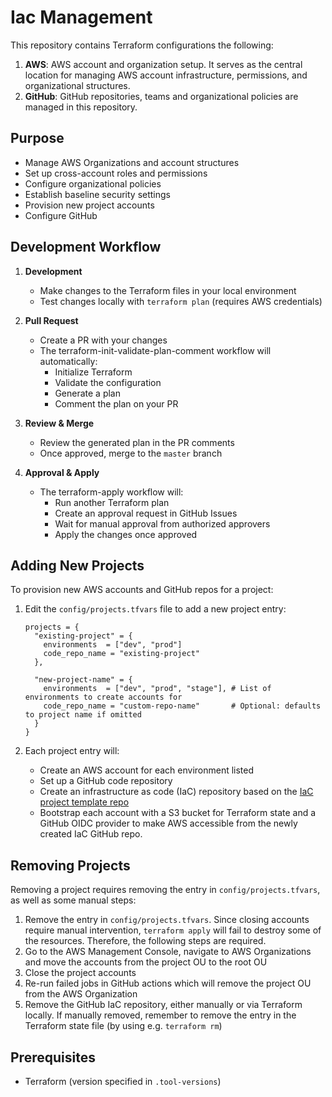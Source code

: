 # Iac Management

This repository contains Terraform configurations the following:
1. **AWS**: AWS account and organization setup. It serves as the central location for managing AWS account infrastructure, permissions, and organizational structures.
2. **GitHub**: GitHub repositories, teams and organizational policies are managed in this repository.

## Purpose

- Manage AWS Organizations and account structures
- Set up cross-account roles and permissions
- Configure organizational policies
- Establish baseline security settings
- Provision new project accounts
- Configure GitHub

## Development Workflow

1. **Development**
   - Make changes to the Terraform files in your local environment
   - Test changes locally with `terraform plan` (requires AWS credentials)

2. **Pull Request**
   - Create a PR with your changes
   - The terraform-init-validate-plan-comment workflow will automatically:
     - Initialize Terraform
     - Validate the configuration
     - Generate a plan
     - Comment the plan on your PR

3. **Review & Merge**
   - Review the generated plan in the PR comments
   - Once approved, merge to the `master` branch

4. **Approval & Apply**
   - The terraform-apply workflow will:
     - Run another Terraform plan
     - Create an approval request in GitHub Issues
     - Wait for manual approval from authorized approvers
     - Apply the changes once approved

## Adding New Projects

To provision new AWS accounts and GitHub repos for a project:

1. Edit the `config/projects.tfvars` file to add a new project entry:

   ```hcl
   projects = {
     "existing-project" = {
       environments  = ["dev", "prod"]
       code_repo_name = "existing-project"
     },
     
     "new-project-name" = {
       environments  = ["dev", "prod", "stage"], # List of environments to create accounts for
       code_repo_name = "custom-repo-name"       # Optional: defaults to project name if omitted
     }
   }

2. Each project entry will:
   - Create an AWS account for each environment listed 
   - Set up a GitHub code repository
   - Create an infrastructure as code (IaC) repository based on the [IaC project template repo](https://github.com/vintech-as/iac-project-template)
   - Bootstrap each account with a S3 bucket for Terraform state and a GitHub OIDC provider to make AWS accessible from the newly created IaC GitHub repo.

## Removing Projects

Removing a project requires removing the entry in `config/projects.tfvars`, as well as some manual steps:

1. Remove the entry in `config/projects.tfvars`. Since closing accounts require manual intervention, `terraform apply` will fail to destroy some of the resources. Therefore, the following steps are required.
2. Go to the AWS Management Console, navigate to AWS Organizations and move the accounts from the project OU to the root OU
3. Close the project accounts
4. Re-run failed jobs in GitHub actions which will remove the project OU from the AWS Organization
5. Remove the GitHub IaC repository, either manually or via Terraform locally. If manually removed, remember to remove the entry in the Terraform state file (by using e.g. `terraform rm`)

## Prerequisites

- Terraform (version specified in `.tool-versions`)